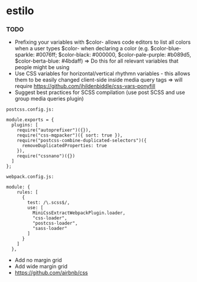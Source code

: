 # estilo

### TODO

- Prefixing your variables with $color- allows code editors to list all colors when a user types $color- when declaring a color (e.g. $color-blue-sparkle: #0076ff;
$color-black: #000000, $color-pale-purple: #b089d5, $color-berta-blue: #4bdaff) => Do this for all relevant variables that people might be using
- Use CSS variables for horizontal/vertical rhythmn variables - this allows them to be easily changed client-side inside media query tags => will require https://github.com/jhildenbiddle/css-vars-ponyfill
- Suggest best practices for SCSS compilation (use post SCSS and use group media queries plugin)
```
postcss.config.js:

module.exports = {
  plugins: [
    require("autoprefixer")({}),
    require("css-mqpacker")({ sort: true }),
    require("postcss-combine-duplicated-selectors")({
      removeDuplicatedProperties: true
    }),
    require("cssnano")({})
  ]
};

webpack.config.js:

module: {
    rules: [
      {
        test: /\.scss$/,
        use: [
          MiniCssExtractWebpackPlugin.loader,
          "css-loader",
          "postcss-loader",
          "sass-loader"
        ]
      }
    ]
  },
```
- Add no margin grid
- Add wide margin grid
- https://github.com/airbnb/css
